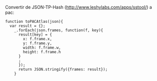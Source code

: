 Convertir de JSON-TP-Hash (http://www.leshylabs.com/apps/sstool/) a pac:


    function toPACAtlas(json){
      var result = {};
        _.forEach(json.frames, function(f, key){
          result[key] = {
            x: f.frame.x,
            y: f.frame.y,
            width: f.frame.w,
            height: f.frame.h
          }
          ;
          });
          return JSON.stringify({frames: result});
        }
